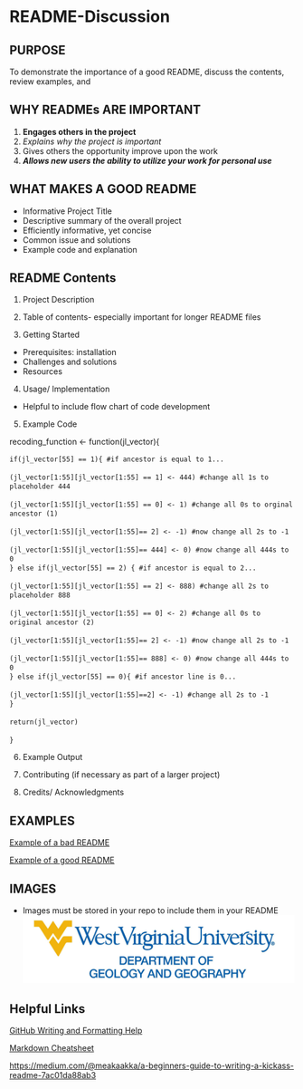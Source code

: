 # README-Discussion

## PURPOSE
To demonstrate the importance of a good README, discuss the contents, review examples, and 

## WHY READMEs ARE IMPORTANT
1. **Engages others in the project**
2. *Explains why the project is important*
3. Gives others the opportunity improve upon the work
4. **_Allows new users the ability to utilize your work for personal use_**

## WHAT MAKES A GOOD README
- Informative Project Title
- Descriptive summary of the overall project
- Efficiently informative, yet concise
- Common issue and solutions
- Example code and explanation 

## README Contents
1. Project Description

2. Table of contents- especially important for longer README files 

3. Getting Started 
- Prerequisites: installation
- Challenges and solutions
- Resources

4. Usage/ Implementation
  - Helpful to include flow chart of code development
   
5. Example Code

recoding_function <- function(jl_vector){

```
if(jl_vector[55] == 1){ #if ancestor is equal to 1...

(jl_vector[1:55][jl_vector[1:55] == 1] <- 444) #change all 1s to placeholder 444

(jl_vector[1:55][jl_vector[1:55] == 0] <- 1) #change all 0s to orginal ancestor (1)

(jl_vector[1:55][jl_vector[1:55]== 2] <- -1) #now change all 2s to -1

(jl_vector[1:55][jl_vector[1:55]== 444] <- 0) #now change all 444s to 0
} else if(jl_vector[55] == 2) { #if ancestor is equal to 2...

(jl_vector[1:55][jl_vector[1:55] == 2] <- 888) #change all 2s to placeholder 888

(jl_vector[1:55][jl_vector[1:55] == 0] <- 2) #change all 0s to original ancestor (2)

(jl_vector[1:55][jl_vector[1:55]== 2] <- -1) #now change all 2s to -1

(jl_vector[1:55][jl_vector[1:55]== 888] <- 0) #now change all 444s to 0
} else if(jl_vector[55] == 0){ #if ancestor line is 0...

(jl_vector[1:55][jl_vector[1:55]==2] <- -1) #change all 2s to -1
}

return(jl_vector)

}
```

6. Example Output 

7. Contributing (if necessary as part of a larger project)

8. Credits/ Acknowledgments 

## EXAMPLES
[Example of a bad README](https://github.com/sinwar/flaskr)

[Example of a good README](https://github.com/sindresorhus/pageres)

## IMAGES
- Images must be stored in your repo to include them in your README
![alt text](https://github.com/caseybn/README-Discussion/blob/master/G%26G.jpg)

## Helpful Links
[GitHub Writing and Formatting Help](https://help.github.com/articles/basic-writing-and-formatting-syntax/)

[Markdown Cheatsheet](https://github.com/adam-p/markdown-here/wiki/Markdown-Cheatsheet)

https://medium.com/@meakaakka/a-beginners-guide-to-writing-a-kickass-readme-7ac01da88ab3

